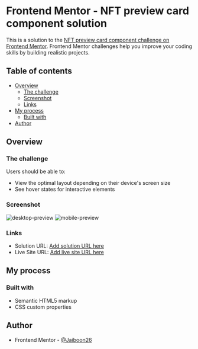 # Frontend Mentor - NFT preview card component solution

This is a solution to the [NFT preview card component challenge on Frontend Mentor](https://www.frontendmentor.io/challenges/nft-preview-card-component-SbdUL_w0U). Frontend Mentor challenges help you improve your coding skills by building realistic projects. 

## Table of contents

- [Overview](#overview)
  - [The challenge](#the-challenge)
  - [Screenshot](#screenshot)
  - [Links](#links)
- [My process](#my-process)
  - [Built with](#built-with)
- [Author](#author)

## Overview

### The challenge

Users should be able to:

- View the optimal layout depending on their device's screen size
- See hover states for interactive elements

### Screenshot

![desktop-preview](https://github.com/Jaiboon26/Summery-card_responsive/assets/133299258/6bfb26e3-0d74-464a-8135-0f6a444b75d9)
![mobile-preview](https://github.com/Jaiboon26/Summery-card_responsive/assets/133299258/9b0955fb-f33e-44b6-837f-7674d2233fb8)

### Links

- Solution URL: [Add solution URL here](https://your-solution-url.com)
- Live Site URL: [Add live site URL here](https://your-live-site-url.com)

## My process

### Built with

- Semantic HTML5 markup
- CSS custom properties

## Author

- Frontend Mentor - [@Jaiboon26](https://www.frontendmentor.io/profile/Jaiboon26)
